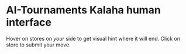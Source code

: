 # AI-Tournaments Kalaha human interface
Hover on stores on _your_ side to get visual hint where it will end. Click on store to submit your move.
